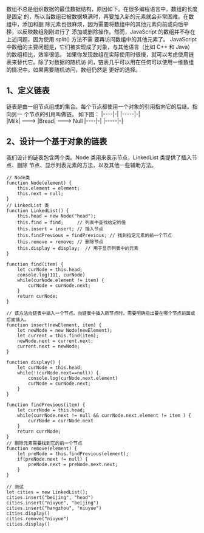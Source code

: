 数组不总是组织数据的最佳数据结构，原因如下。在很多编程语言中，数组的长度是固定 的，所以当数组已被数据填满时，再要加入新的元素就会非常困难。在数组中，添加和删 除元素也很麻烦，因为需要将数组中的其他元素向前或向后平移，以反映数组刚刚进行了 添加或删除操作。然而，JavaScript 的数组并不存在上述问题，因为使用 split() 方法不需 要再访问数组中的其他元素了。
JavaScript 中数组的主要问题是，它们被实现成了对象，与其他语言（比如 C++ 和 Java） 的数组相比，效率很低。
如果你发现数组在实际使用时很慢，就可以考虑使用链表来替代它。除了对数据的随机访 问，链表几乎可以用在任何可以使用一维数组的情况中。如果需要随机访问，数组仍然是 更好的选择。
## 1、定义链表
链表是由一组节点组成的集合。每个节点都使用一个对象的引用指向它的后继。指向另一 个节点的引用叫做链。
如下图：
|----|-|    |-----|-|   
|Milk| ---> |Bread| ---> Null
|----|-|    |-----|-|
## 2、设计一个基于对象的链表
我们设计的链表包含两个类。Node 类用来表示节点，LinkedList 类提供了插入节点、删除 节点、显示列表元素的方法，以及其他一些辅助方法。
```
// Node类
function Node(element) {
	this.element = element;
	this.next = null;
}
// LinkedList 类
function LinkedList() {
	this.head = new Node("head");     
	this.find = find;     // 列表中查找给定的值
	this.insert = insert; // 插入节点
	this.findPrevious = findPrevious; // 找到指定元素的前一个节点
	this.remove = remove; // 删除节点
	this.display = display;  // 用于显示列表中的元素
}

function find(item) {
	let curNode = this.head;
	console.log(111, curNode)
	while(curNode.element != item) {
		curNode = curNode.next;
	}
	return curNode;
}

// 该方法向链表中插入一个节点。向链表中插入新节点时，需要明确指出要在哪个节点前面或后面插入。
function insert(newElement, item) {
	let newNode = new Node(newElement);
	let current = this.find(item);
	newNode.next = current.next;
	current.next = newNode;
}

function display() {
	let curNode = this.head;
	while(!(curNode.next==null)) {
		console.log(curNode.next.element)
		curNode = curNode.next;
	}
}

function findPrevious(item) {
	let currNode = this.head;
	while(currNode.next != null && currNode.next.element != item ) {
		currNode = currNode.next
	}
	return currNode;
}
// 删除元素需要找到它的前一个节点
function remove(element) {
	let preNode = this.findPrevious(element);
	if(preNode.next != null) {
		preNode.next = preNode.next.next;
	}
}

// 测试
let cities = new LinkedList();
cities.insert("beijing", "head")
cities.insert("niuyue", "beijing")
cities.insert("hangzhou", "niuyue")
cities.display()
cities.remove("niuyue")
cities.display()
```



